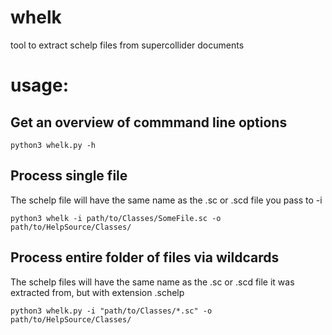 # whelk
tool to extract schelp files from supercollider documents

# usage:

## Get an overview of commmand line options
```
python3 whelk.py -h 
```
## Process single file 

The schelp file will have the same name as the .sc or .scd file you pass to -i
```
python3 whelk -i path/to/Classes/SomeFile.sc -o path/to/HelpSource/Classes/
```

## Process entire folder of files via wildcards

The schelp files will have the same name as the .sc or .scd file it was extracted from, but with extension .schelp

```
python3 whelk.py -i "path/to/Classes/*.sc" -o path/to/HelpSource/Classes/
```
